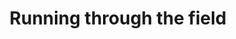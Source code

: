 ---
url: https://prdwebappstorage.blob.core.windows.net/kansaspattons/images/gallery-2009-10-28/photo00462.jpg
index: 3
title: Running through the field
---